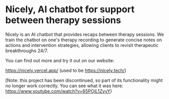 # Nicely, AI chatbot for support between therapy sessions

Nicely is an AI chatbot that provides recaps between therapy sessions. We train the chatbot on one's therapy recording to generate concise notes on actions and intervention strategies, allowing clients to revisit therapeutic breakthroughs 24/7.

You can find out more and try it out on our website:

https://nicely.vercel.app/
(used to be https://nicely.tech/)


[Note: this project has been discontinued, so part of its functionality might no longer work correctly. You can see what it was here: https://www.youtube.com/watch?v=65POjL1ZvyY)




